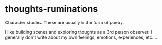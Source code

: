 thoughts-ruminations
====================

Character studies.  These are usually in the form of poetry.

I like building scenes and exploring thoughts as a 3rd person observer.  I generally don't write about my own feelings, emotions, experiences, etc....
